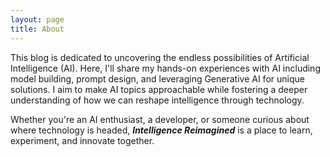 ```yaml
---
layout: page
title: About
---
```


This blog is dedicated to uncovering the endless possibilities of Artificial Intelligence (AI).  Here, I'll share my hands-on experiences with AI including model building, prompt design, and leveraging Generative AI for unique solutions.  I aim to make AI topics approachable while fostering a deeper understanding of how we can reshape intelligence through technology.

Whether you're an AI enthusiast, a developer, or someone curious about where technology is headed, ***Intelligence Reimagined*** is a place to learn, experiment, and innovate together.
